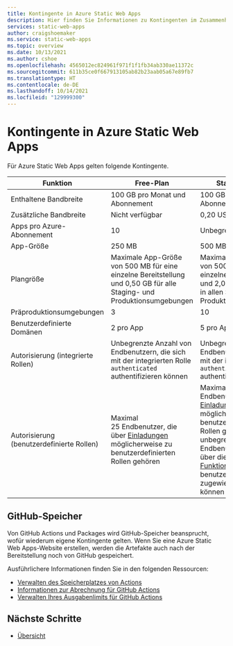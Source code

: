 ```yaml
---
title: Kontingente in Azure Static Web Apps
description: Hier finden Sie Informationen zu Kontingenten im Zusammenhang mit Azure Static Web Apps.
services: static-web-apps
author: craigshoemaker
ms.service: static-web-apps
ms.topic: overview
ms.date: 10/13/2021
ms.author: cshoe
ms.openlocfilehash: 4565012ec824961f971f1f1fb34ab330ae11372c
ms.sourcegitcommit: 611b35ce0f667913105ab82b23aab05a67e89fb7
ms.translationtype: HT
ms.contentlocale: de-DE
ms.lasthandoff: 10/14/2021
ms.locfileid: "129999300"
---
```

# <a name="quotas-in-azure-static-web-apps"></a>Kontingente in Azure Static Web Apps

Für Azure Static Web Apps gelten folgende Kontingente.

| Funktion                     | Free-Plan        | Standard-Plan |
|-----------------------------|------------------|---------------|
| Enthaltene Bandbreite          | 100 GB pro Monat und Abonnement | 100 GB pro Monat und Abonnement |
| Zusätzliche Bandbreite           | Nicht verfügbar      | 0,20 USD pro GB |
| Apps pro Azure-Abonnement | 10               | Unbegrenzt |
| App-Größe                    | 250 MB           | 500 MB |
| Plangröße                   | Maximale App-Größe von 500 MB für eine einzelne Bereitstellung und 0,50 GB für alle Staging- und Produktionsumgebungen  | Maximale App-Größe von 500 MB für eine einzelne Bereitstellung und 2,00 GB kombiniert in allen Staging- und Produktionsumgebungen |
| Präproduktionsumgebungen | 3                | 10 |
| Benutzerdefinierte Domänen              | 2 pro App        | 5 pro App |
| Autorisierung (integrierte Rollen) | Unbegrenzte Anzahl von Endbenutzern, die sich mit der integrierten Rolle `authenticated` authentifizieren können | Unbegrenzte Anzahl von Endbenutzern, die sich mit der integrierten Rolle `authenticated` authentifizieren können |
| Autorisierung (benutzerdefinierte Rollen) | Maximal 25 Endbenutzer, die über [Einladungen](authentication-authorization.md?tabs=invitations#role-management) möglicherweise zu benutzerdefinierten Rollen gehören | Maximal 25 Endbenutzer, die über [Einladungen](authentication-authorization.md?tabs=invitations#role-management) möglicherweise zu benutzerdefinierten Rollen gehören, oder unbegrenzte Anzahl von Endbenutzern, denen über die [serverlose Funktion](authentication-authorization.md?tabs=function#role-management) benutzerdefinierte Rollen zugewiesen werden können |

## <a name="github-storage"></a>GitHub-Speicher

Von GitHub Actions und Packages wird GitHub-Speicher beansprucht, wofür wiederum eigene Kontingente gelten. Wenn Sie eine Azure Static Web Apps-Website erstellen, werden die Artefakte auch nach der Bereitstellung noch von GitHub gespeichert.

Ausführlichere Informationen finden Sie in den folgenden Ressourcen:

- [Verwalten des Speicherplatzes von Actions](https://github.community/t5/GitHub-Actions/Managing-Actions-storage-space/td-p/38944)
- [Informationen zur Abrechnung für GitHub Actions](https://help.github.com/github/setting-up-and-managing-billing-and-payments-on-github/about-billing-for-github-actions#about-billing-for-github-actions)
- [Verwalten Ihres Ausgabenlimits für GitHub Actions](https://help.github.com/github/setting-up-and-managing-billing-and-payments-on-github/managing-your-spending-limit-for-github-actions)

## <a name="next-steps"></a>Nächste Schritte

- [Übersicht](overview.md)
